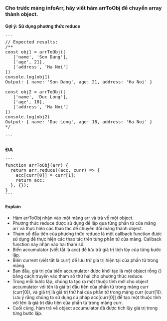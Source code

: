 ### Cho trước mảng infoArr, hãy viết hàm arrToObj để chuyển array thành object.
#### Gợi ý: Sử dụng phương thức reduce

<pre>
```
// Expected results:
/**
const obj1 = arrToObj([
   ['name', 'Son Dang'], 
   ['age', 21], 
   ['address', 'Ha Noi']
])
console.log(obj1)
Output: { name: 'Son Dang', age: 21, address: 'Ha Noi' }

const obj2 = arrToObj([
   ['name', 'Duc Long'], 
   ['age', 18], 
   ['address', 'Ha Noi']
])
console.log(obj2)
Output: { name: 'Duc Long', age: 18, address: 'Ha Noi' }
*/

```
</pre>


### ĐA 
<pre>
```
function arrToObj(arr) {
  return arr.reduce((acc, curr) => {
    acc[curr[0]] = curr[1];
    return acc;
  }, {});
}
```
</pre>

#### Explain
- Hàm arrToObj nhận vào một mảng arr và trả về một object.
- Phương thức reduce được sử dụng để lặp qua từng phần tử của mảng arr và thực hiện các thao tác để chuyển đổi mảng thành object.
- Tham số đầu tiên của phương thức reduce là một callback function được sử dụng để thực hiện các thao tác trên từng phần tử của mảng. Callback function này nhận vào hai tham số:
- Biến accumulator (viết tắt là acc) để lưu trữ giá trị tích lũy của từng bước lặp.
- Biến current (viết tắt là curr) để lưu trữ giá trị hiện tại của phần tử trong mảng.
- Ban đầu, giá trị của biến accumulator được khởi tạo là một object rỗng {} bằng cách truyền vào tham số thứ hai cho phương thức reduce.
- Trong mỗi bước lặp, chúng ta tạo ra một thuộc tính mới cho object accumulator với tên là giá trị đầu tiên của phần tử trong mảng curr (curr[0]), và giá trị là giá trị thứ hai của phần tử trong mảng curr (curr[1]). Lưu ý rằng chúng ta sử dụng cú pháp acc[curr[0]] để tạo một thuộc tính với tên là giá trị đầu tiên của phần tử trong mảng curr.
- Cuối cùng, hàm trả về object accumulator đã được tích lũy giá trị trong từng bước lặp.